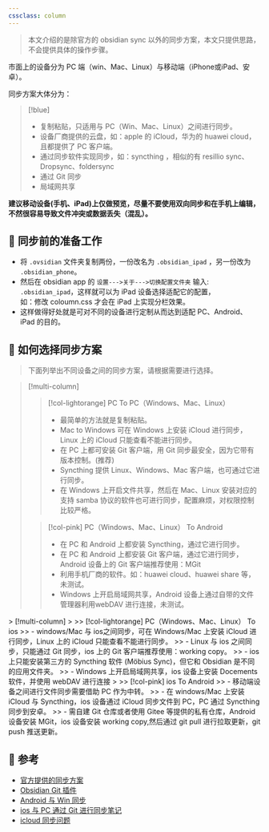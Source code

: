 ```yaml
---
cssclass: column
---
```


> 本文介绍的是除官方的 obsidian sync 以外的同步方案，本文只提供思路，不会提供具体的操作步骤。

市面上的设备分为 PC 端（win、Mac、Linux）与移动端（iPhone或iPad、安卓）。

同步方案大体分为：

> [!blue]
> - 复制粘贴，只适用与 PC（Win、Mac、Linux）之间进行同步。
> - 设备厂商提供的云盘，如：apple 的 iCloud，华为的 huawei cloud，且都提供了 PC 客户端。
> - 通过同步软件实现同步，如：syncthing ，相似的有 resillio sync、Dropsync、foldersync
> - 通过 Git 同步
> - 局域网共享

**建议移动设备(手机、iPad)上仅做预览，尽量不要使用双向同步和在手机上编辑，不然很容易导致文件冲突或数据丢失（混乱）。**
## 📒  同步前的准备工作
-   将 `.ovsidian` 文件夹复制两份，一份改名为 `.obsidian_ipad` ，另一份改为 `.obsidian_phone`。
-   然后在 obsidian app 的 `设置--->关于--->切换配置文件夹` 输入: `.obsidian_ipad`，这样就可以为 iPad 设备选择适配它的配置，</br> 如：修改 coloumn.css 才会在 iPad 上实现分栏效果。
-   这样做得好处就是可对不同的设备进行定制从而达到适配 PC、Android、iPad 的目的。
## 📲  如何选择同步方案
> 下面列举出不同设备之间的同步方案，请根据需要进行选择。

> [!multi-column]
> 
>> [!col-lightorange] PC To PC（Windows、Mac、Linux）
>> - 最简单的方法就是复制粘贴。
>> - Mac to Windows 可在 Windows 上安装 iCloud 进行同步，Linux 上的 iCloud 只能查看不能进行同步。
>> - 在 PC 上都可安装 Git 客户端，用 Git 同步最安全，因为它带有版本控制。(推荐)
>> - Syncthing 提供 Linux、Windows、Mac 客户端，也可通过它进行同步。
>> - 在 Windows 上开启文件共享，然后在 Mac、Linux 安装对应的支持 samba 协议的软件也可进行同步，配置麻烦，对权限控制比较严格。
>
>> [!col-pink] PC（Windows、Mac、Linux） To Android
>> - 在 PC 和 Android 上都安装 Syncthing，通过它进行同步。
>> - 在 PC 和 Android 上都安装 Git 客户端，通过它进行同步，Android 设备上的 Git 客户端推荐使用：MGit
>> - 利用手机厂商的软件。如：huawei cloud、huawei share 等，未测试。
>> - Windows 上开启局域网共享，Android 设备上通过自带的文件管理器利用webDAV 进行连接，未测试。

<p></p>
> [!multi-column]
> 
>> [!col-lightorange] PC（Windows、Mac、Linux） To ios
>> - windows/Mac 与 ios之间同步，可在 Windows/Mac 上安装 iCloud 进行同步，Linux 上的 iCloud 只能查看不能进行同步。
>> - Linux 与 ios 之间同步，只能通过 Git 同步，ios 上的 Git 客户端推荐使用：working copy。
>> - ios 上只能安装第三方的 Syncthing 软件 (Möbius Sync)，但它和 Obsidian 是不同的应用文件夹。
>> - Windows 上开启局域网共享，ios 设备上安装 Docements 软件，并使用 webDAV 进行连接
>
>> [!col-pink] ios To Android
>> - 移动端设备之间进行文件同步需要借助 PC 作为中转。
>> - 在 windows/Mac 上安装 iCloud 与 Syncthing，ios 设备通过 iCloud 同步文件到 PC，PC 通过 Syncthing 同步到安卓。
>> - 需自建 Git 仓库或者使用 Gitee 等提供的私有仓库，Android 设备安装 MGit，ios 设备安装 working copy,然后通过 git pull 进行拉取更新，git push 推送更新。

## 📎  参考
- [官方提供的同步方案](https://help.obsidian.md/Obsidian/iOS+app)
- [Obsidian Git 插件](https://github.com/denolehov/obsidian-git/issues/57)
- [Android 与 Win 同步](https://www.bilibili.com/read/mobile?id=13339751)
- [ios 与 PC 通过 Git 进行同步笔记](https://blog.csdn.net/weixin_37786060/article/details/119951142)
-  [icloud 同步问题](https://zhuanlan.zhihu.com/p/447963514)